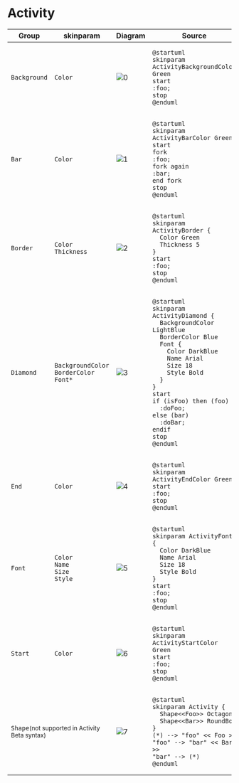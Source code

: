 # Activity


<table xmlns="http://www.w3.org/1999/html">
    <thead>
    <tr>
        <th>Group</th>
        <th>skinparam</th>
        <th>Diagram</th>
        <th>Source</th>
    </tr>
    </thead>
    <tbody>
        <tr>
            <td><code>Background</code></td>
            <td><code>Color</code></td>
            <td><img
                    src="http://www.plantuml.com/plantuml/proxy?idx=0&fmt=svg&cache=no&src=https://raw.githubusercontent.com/tomasz-zablocki/plantuml-theme-reference/wip/skinparams/activity.txt"
                    alt="0"/></td>
<td>

```puml
@startuml
skinparam ActivityBackgroundColor Green
start
:foo;
stop
@enduml
```
</td>
        </tr>
        <tr>
            <td><code>Bar</code></td>
            <td><code>Color</code></td>
            <td><img alt="1" src="http://www.plantuml.com/plantuml/proxy?idx=1&fmt=svg&cache=no&src=https://raw.githubusercontent.com/tomasz-zablocki/plantuml-theme-reference/wip/skinparams/activity.txt"/></td>
<td>

```puml
@startuml
skinparam ActivityBarColor Green
start
fork
:foo;
fork again
:bar;
end fork
stop
@enduml
```
</td>
        </tr>
        <tr>
            <td><code>Border</code></td>
            <td>
                <code>Color</code><br/>
                <code>Thickness</code>
             </td>
            <td><img alt="2" src="http://www.plantuml.com/plantuml/proxy?idx=2&fmt=svg&cache=no&src=https://raw.githubusercontent.com/tomasz-zablocki/plantuml-theme-reference/wip/skinparams/activity.txt"/></td>
<td>

```puml
@startuml
skinparam ActivityBorder {
  Color Green
  Thickness 5
}
start
:foo;
stop
@enduml
```
</td>
        </tr>
        <tr>
            <td><code>Diamond</code></td>
            <td>
                <code>BackgroundColor</code><br/>
                <code>BorderColor</code><br/>
                <code>Font*</code>
            </td>
            <td><img alt="3" src="http://www.plantuml.com/plantuml/proxy?idx=3&fmt=svg&cache=no&src=https://raw.githubusercontent.com/tomasz-zablocki/plantuml-theme-reference/wip/skinparams/activity.txt"/></td>
<td>

```puml
@startuml
skinparam ActivityDiamond {
  BackgroundColor LightBlue
  BorderColor Blue
  Font {
    Color DarkBlue
    Name Arial
    Size 18
    Style Bold
  }
}
start
if (isFoo) then (foo)
  :doFoo;
else (bar)
  :doBar;
endif
stop
@enduml
```
</td>
        </tr>
        <tr>
            <td><code>End</code></td>
            <td><code>Color</code></td>
            <td><img alt="4" src="http://www.plantuml.com/plantuml/proxy?idx=4&fmt=svg&cache=no&src=https://raw.githubusercontent.com/tomasz-zablocki/plantuml-theme-reference/wip/skinparams/activity.txt"/></td>
<td>

```puml
@startuml
skinparam ActivityEndColor Green
start
:foo;
stop
@enduml
```
</td>
        </tr>
        <tr>
            <td><code>Font</code></td>
            <td>
                <code>Color</code><br/>
                <code>Name</code><br/>
                <code>Size</code><br/>
                <code>Style</code>
            </td>
            <td><img alt="5" src="http://www.plantuml.com/plantuml/proxy?idx=5&fmt=svg&cache=no&src=https://raw.githubusercontent.com/tomasz-zablocki/plantuml-theme-reference/wip/skinparams/activity.txt"/></td>
<td>

```puml
@startuml
skinparam ActivityFont {
  Color DarkBlue
  Name Arial
  Size 18
  Style Bold
}
start
:foo;
stop
@enduml
```
</td>
        </tr>
        <tr>
            <td><code>Start</code></td>
            <td><code>Color</code></td>
            <td><img alt="6" src="http://www.plantuml.com/plantuml/proxy?idx=6&fmt=svg&cache=no&src=https://raw.githubusercontent.com/tomasz-zablocki/plantuml-theme-reference/wip/skinparams/activity.txt"/></td>
<td>

```puml
@startuml
skinparam ActivityStartColor Green
start
:foo;
stop
@enduml
```
</td>
        </tr>
        <tr>
            <td colspan="2">
            <span><code>Shape</code><small>(not supported in Activity Beta syntax)</small></span>
            </td>
            <td><img alt="7" src="http://www.plantuml.com/plantuml/proxy?idx=7&fmt=svg&cache=no&src=https://raw.githubusercontent.com/tomasz-zablocki/plantuml-theme-reference/wip/skinparams/activity.txt"/></td>
<td>

```puml
@startuml
skinparam Activity {
  Shape<<Foo>> Octagon
  Shape<<Bar>> RoundBox
}
(*) --> "foo" << Foo >>
"foo" --> "bar" << Bar >>
"bar" --> (*)
@enduml
```
</td>
        </tr>
    </tbody>
</table>
